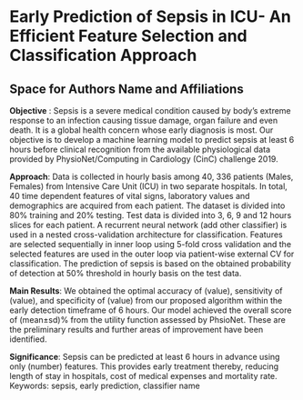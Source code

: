 # Early Prediction of Sepsis in ICU- An Efficient Feature Selection and Classification Approach



## Space for Authors Name and Affiliations


**Objective** : Sepsis is a severe medical condition caused by body’s extreme response to an infection causing tissue damage, organ failure and even death. It is a global health concern whose early diagnosis is most. Our objective is to develop a machine learning model to predict sepsis at least 6 hours before clinical recognition from the available physiological data provided by PhysioNet/Computing in Cardiology (CinC) challenge 2019.

**Approach**: Data is collected in hourly basis among 40, 336 patients (Males, Females) from Intensive Care Unit (ICU) in two separate hospitals. In total, 40 time dependent features of vital signs, laboratory values and demographics are acquired from each patient. The dataset is divided into 80% training and 20% testing. Test data is divided into 3, 6, 9 and 12 hours slices for each patient. A recurrent neural network (add other classifier) is used in a nested cross-validation architecture for classification. Features are selected sequentially in inner loop using 5-fold cross validation and the selected features are used in the outer loop via patient-wise external CV for classification. The prediction of sepsis is based on the obtained probability of detection at 50% threshold in hourly basis on the test data.  

**Main Results**: We obtained the optimal accuracy of (value), sensitivity of (value), and specificity of (value) from our proposed algorithm within the early detection timeframe of 6 hours. Our model achieved the overall score of (mean±sd)% from the utility function assessed by PhsioNet. These are the preliminary results and further areas of improvement have been identified. 

**Significance**: Sepsis can be predicted at least 6 hours in advance using only (number) features. This provides early treatment thereby, reducing length of stay in hospitals, cost of medical expenses and mortality rate. 
Keywords: sepsis, early prediction, classifier name


